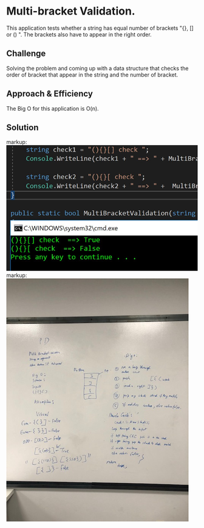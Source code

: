 
# Multi-bracket Validation.
This application tests whether a string has equal number of brackets "{}, [] or () ". The brackets also have to appear in the right order. 

## Challenge
Solving the problem and  coming up with a data structure that checks the order of bracket that appear in the string and the number of bracket.

## Approach & Efficiency
The Big O for this application is O(n).

## Solution
markup: ![linked Merge](/Assets/MultiBracketValidation2.jpg)
markup: ![list merge](/Assets/MultiBracketValidation.jpg)